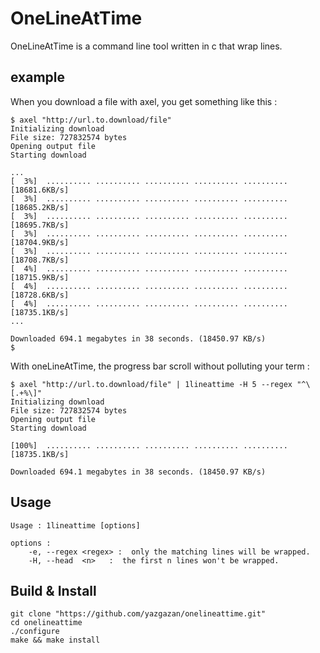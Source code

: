 OneLineAtTime
=============

OneLineAtTime is a command line tool written in c that wrap lines.

## example

When you download a file with axel, you get something like this :

```shell
$ axel "http://url.to.download/file"
Initializing download
File size: 727832574 bytes
Opening output file
Starting download

...
[  3%]  .......... .......... .......... .......... ..........  [18681.6KB/s]
[  3%]  .......... .......... .......... .......... ..........  [18685.2KB/s]
[  3%]  .......... .......... .......... .......... ..........  [18695.7KB/s]
[  3%]  .......... .......... .......... .......... ..........  [18704.9KB/s]
[  3%]  .......... .......... .......... .......... ..........  [18708.7KB/s]
[  4%]  .......... .......... .......... .......... ..........  [18715.9KB/s]
[  4%]  .......... .......... .......... .......... ..........  [18728.6KB/s]
[  4%]  .......... .......... .......... .......... ..........  [18735.1KB/s]
...

Downloaded 694.1 megabytes in 38 seconds. (18450.97 KB/s)
$ 
```

With oneLineAtTime, the progress bar scroll without polluting your term :
```shell
$ axel "http://url.to.download/file" | 1lineattime -H 5 --regex "^\[.+%\]"
Initializing download
File size: 727832574 bytes
Opening output file
Starting download

[100%]  .......... .......... .......... .......... ..........  [18735.1KB/s]

Downloaded 694.1 megabytes in 38 seconds. (18450.97 KB/s)
```

## Usage

```
Usage : 1lineattime [options]

options :
    -e, --regex <regex> :  only the matching lines will be wrapped.
    -H, --head  <n>   :  the first n lines won't be wrapped.
```

## Build & Install

```shell
git clone "https://github.com/yazgazan/onelineattime.git"
cd onelineattime
./configure
make && make install
```

